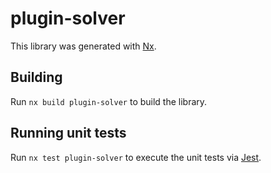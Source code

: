 # plugin-solver

This library was generated with [Nx](https://nx.dev).

## Building

Run `nx build plugin-solver` to build the library.

## Running unit tests

Run `nx test plugin-solver` to execute the unit tests via [Jest](https://jestjs.io).

